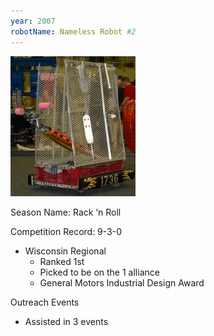 ```yaml
---
year: 2007
robotName: Nameless Robot #2
---
```


![2007 Robot](assets/img/general/2007_robot.jpg)

Season Name: Rack ‘n Roll

Competition Record: 9-3-0

* Wisconsin Regional
  * Ranked 1st
  * Picked to be on the 1 alliance
  * General Motors Industrial Design Award

Outreach Events
* Assisted in 3 events